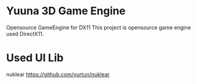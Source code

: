 # Yuuna 3D Game Engine
Opensource GameEngine for DX11
This project is opensource game engine used DirectX11.

# Used UI Lib
nuklear
https://github.com/vurtun/nuklear
